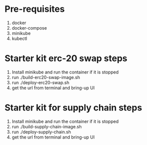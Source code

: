 # Pre-requisites
1. docker
2. docker-compose 
3. minikube
4. kubectl 

# Starter kit erc-20 swap steps
1. Install minikube and run the container if it is stopped
2. run ./build-erc20-swap-image.sh 
3. run ./deploy-erc20-swap.sh 
4. get the url from terminal and bring-up UI 


# Starter kit for supply chain steps
1. Install minikube and run the container if it is stopped
2. run ./build-supply-chain-image.sh
3. run ./deploy-supply-chain.sh
4. get the url from terminal and bring-up UI 
